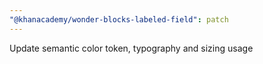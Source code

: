 ```yaml
---
"@khanacademy/wonder-blocks-labeled-field": patch
---
```


Update semantic color token, typography and sizing usage
